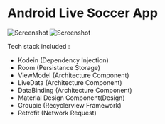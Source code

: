 # Android Live Soccer App

![Screenshot](Screenshoot_1.png)
![Screenshot](Screenshoot_6.png)

Tech stack included :
- Kodein (Dependency Injection)
- Room (Persistance Storage)
- ViewModel (Architecture Component)
- LiveData (Architecture Component)
- DataBinding (Architecture Component)
- Material Design Component(Design)
- Groupie (Recyclerview Framework)
- Retrofit (Network Request)

